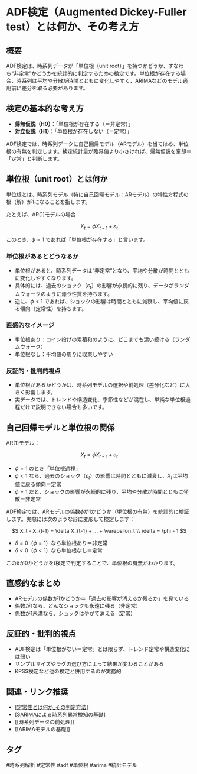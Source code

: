 # ADF検定（Augmented Dickey-Fuller test）とは何か、その考え方

## 概要
ADF検定は、時系列データが「単位根（unit root）」を持つかどうか、すなわち“非定常”かどうかを統計的に判定するための検定です。単位根が存在する場合、時系列は平均や分散が時間とともに変化しやすく、ARIMAなどのモデル適用前に差分を取る必要があります。

## 検定の基本的な考え方
- **帰無仮説（H0）**：「単位根が存在する（＝非定常）」
- **対立仮説（H1）**：「単位根が存在しない（＝定常）」

ADF検定では、時系列データに自己回帰モデル（ARモデル）を当てはめ、単位根の有無を判定します。検定統計量が臨界値より小さければ、帰無仮説を棄却＝「定常」と判断します。

## 単位根（unit root）とは何か

単位根とは、時系列モデル（特に自己回帰モデル：ARモデル）の特性方程式の根（解）が1になることを指します。

たとえば、AR(1)モデルの場合：

$$
X_t = \phi X_{t-1} + \varepsilon_t
$$

このとき、$\phi = 1$ であれば「単位根が存在する」と言います。

### 単位根があるとどうなるか

- 単位根があると、時系列データは“非定常”となり、平均や分散が時間とともに変化しやすくなります。
- 具体的には、過去のショック（$\varepsilon_t$）の影響が永続的に残り、データがランダムウォークのように漂う性質を持ちます。
- 逆に、$\phi < 1$ であれば、ショックの影響は時間とともに減衰し、平均値に戻る傾向（定常性）を持ちます。

### 直感的なイメージ

- 単位根あり：コイン投げの累積和のように、どこまでも漂い続ける（ランダムウォーク）
- 単位根なし：平均値の周りに収束しやすい

### 反証的・批判的視点

- 単位根があるかどうかは、時系列モデルの選択や前処理（差分化など）に大きく影響します。
- 実データでは、トレンドや構造変化、季節性などが混在し、単純な単位根過程だけで説明できない場合も多いです。

## 自己回帰モデルと単位根の関係
AR(1)モデル：

$$
X_t = \phi X_{t-1} + \varepsilon_t
$$

- $\phi = 1$ のとき「単位根過程」
- $\phi < 1$ なら、過去のショック（$\varepsilon_t$）の影響は時間とともに減衰し、$X_t$は平均値に戻る傾向＝定常
- $\phi = 1$ だと、ショックの影響が永続的に残り、平均や分散が時間とともに発散＝非定常

ADF検定では、ARモデルの係数$\phi$が1かどうか（単位根の有無）を統計的に検証します。実際には次のような形に変形して検定します：

$$
X_t - X_{t-1} = \delta X_{t-1} + ... + \varepsilon_t \\
\delta = \phi - 1
$$

- $\delta = 0$（$\phi = 1$）なら単位根あり＝非定常
- $\delta < 0$（$\phi < 1$）なら単位根なし＝定常

この$\delta$が0かどうかをt検定で判定することで、単位根の有無がわかります。

## 直感的なまとめ
- ARモデルの係数が1かどうか＝「過去の影響が消えるか残るか」を見ている
- 係数が1なら、どんなショックも永遠に残る（非定常）
- 係数が1未満なら、ショックはやがて消える（定常）

## 反証的・批判的視点
- ADF検定は「単位根がない＝定常」とは限らず、トレンド定常や構造変化には弱い
- サンプルサイズやラグの選び方によって結果が変わることがある
- KPSS検定など他の検定と併用するのが実務的

## 関連・リンク推奨
- [[定常性とは何か_その判定方法]]
- [[SARIMAによる時系列異常検知の基礎]]
- [[時系列データの前処理]]
- [[ARIMAモデルの基礎]]

## タグ
#時系列解析 #定常性 #adf #単位根 #arima #統計モデル

[//begin]: # "Autogenerated link references for markdown compatibility"
[定常性とは何か_その判定方法]: %E5%AE%9A%E5%B8%B8%E6%80%A7%E3%81%A8%E3%81%AF%E4%BD%95%E3%81%8B_%E3%81%9D%E3%81%AE%E5%88%A4%E5%AE%9A%E6%96%B9%E6%B3%95.md "定常性とは何か、その判定方法"
[SARIMAによる時系列異常検知の基礎]: SARIMA%E3%81%AB%E3%82%88%E3%82%8B%E6%99%82%E7%B3%BB%E5%88%97%E7%95%B0%E5%B8%B8%E6%A4%9C%E7%9F%A5%E3%81%AE%E5%9F%BA%E7%A4%8E.md "SARIMAによる時系列異常検知の基礎"
[//end]: # "Autogenerated link references"
